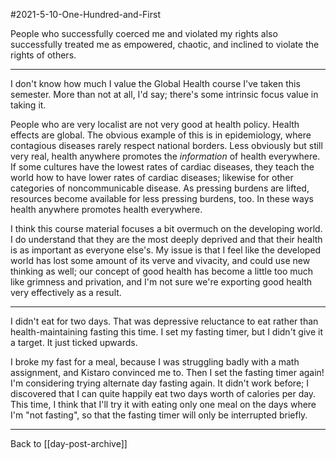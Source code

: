 #2021-5-10-One-Hundred-and-First

People who successfully coerced me and violated my rights also successfully treated me as empowered, chaotic, and inclined to violate the rights of others.

---
I don't know how much I value the Global Health course I've taken this semester.  More than not at all, I'd say; there's some intrinsic focus value in taking it.

People who are very localist are not very good at health policy.  Health effects are global.  The obvious example of this is in epidemiology, where contagious diseases rarely respect national borders.  Less obviously but still very real, health anywhere promotes the *information* of health everywhere.  If some cultures have the lowest rates of cardiac diseases, they teach the world how to have lower rates of cardiac diseases; likewise for other categories of noncommunicable disease.  As pressing burdens are lifted, resources become available for less pressing burdens, too.  In these ways health anywhere promotes health everywhere.

I think this course material focuses a bit overmuch on the developing world.  I do understand that they are the most deeply deprived and that their health is as important as everyone else's.  My issue is that I feel like the developed world has lost some amount of its verve and vivacity, and could use new thinking as well; our concept of good health has become a little too much like grimness and privation, and I'm not sure we're exporting good health very effectively as a result.

---
I didn't eat for two days.  That was depressive reluctance to eat rather than health-maintaining fasting this time.  I set my fasting timer, but I didn't give it a target.  It just ticked upwards.

I broke my fast for a meal, because I was struggling badly with a math assignment, and Kistaro convinced me to.  Then I set the fasting timer again!  I'm considering trying alternate day fasting again.  It didn't work before; I discovered that I can quite happily eat two days worth of calories per day.  This time, I think that I'll try it with eating only one meal on the days where I'm "not fasting", so that the fasting timer will only be interrupted briefly.

---
Back to [[day-post-archive]]